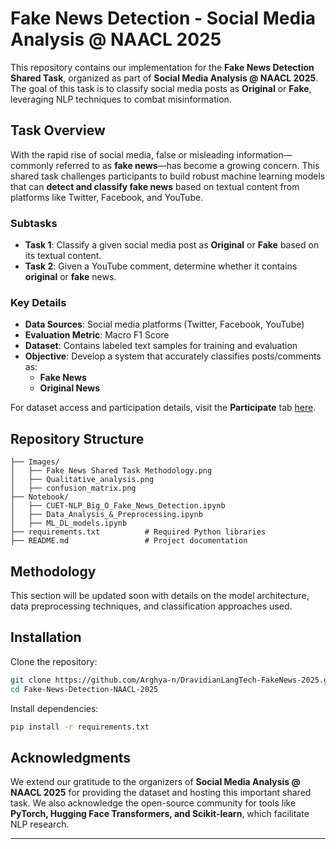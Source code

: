 # **Fake News Detection - Social Media Analysis @ NAACL 2025**  

This repository contains our implementation for the **Fake News Detection Shared Task**, organized as part of **Social Media Analysis @ NAACL 2025**. The goal of this task is to classify social media posts as **Original** or **Fake**, leveraging NLP techniques to combat misinformation.  

## **Task Overview**  

With the rapid rise of social media, false or misleading information—commonly referred to as **fake news**—has become a growing concern. This shared task challenges participants to build robust machine learning models that can **detect and classify fake news** based on textual content from platforms like Twitter, Facebook, and YouTube.  

### **Subtasks**  

- **Task 1**: Classify a given social media post as **Original** or **Fake** based on its textual content.  
- **Task 2**: Given a YouTube comment, determine whether it contains **original** or **fake** news.  

### **Key Details**  

- **Data Sources**: Social media platforms (Twitter, Facebook, YouTube)  
- **Evaluation Metric**: Macro F1 Score  
- **Dataset**: Contains labeled text samples for training and evaluation  
- **Objective**: Develop a system that accurately classifies posts/comments as:  
  - **Fake News**  
  - **Original News**  

For dataset access and participation details, visit the **Participate** tab [here](https://codalab.lisn.upsaclay.fr/competitions/20698#participate).  

## **Repository Structure**  

```
├── Images/
│   ├── Fake News Shared Task Methodology.png
│   ├── Qualitative_analysis.png
│   ├── confusion_matrix.png
├── Notebook/
│   ├── CUET-NLP_Big_O_Fake_News_Detection.ipynb
│   ├── Data_Analysis_&_Preprocessing.ipynb
│   ├── ML_DL_models.ipynb
├── requirements.txt          # Required Python libraries
├── README.md                 # Project documentation
```

## **Methodology**  

This section will be updated soon with details on the model architecture, data preprocessing techniques, and classification approaches used.  

## **Installation**  

Clone the repository:  

```bash
git clone https://github.com/Arghya-n/DravidianLangTech-FakeNews-2025.git
cd Fake-News-Detection-NAACL-2025
```

Install dependencies:  

```bash
pip install -r requirements.txt
```

## **Acknowledgments**  

We extend our gratitude to the organizers of **Social Media Analysis @ NAACL 2025** for providing the dataset and hosting this important shared task. We also acknowledge the open-source community for tools like **PyTorch, Hugging Face Transformers, and Scikit-learn**, which facilitate NLP research.  

---
